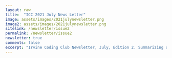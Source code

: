 ```yaml
---
layout: raw
title:  "ICC 2021 July News Letter"
image: assets/images/2021julynewsletter.png
image2: assets/images/2021julynewsletter.png
sitelink: /newsletter/issue2
permalink: /newsletter/issue2
newsletter: true
comments: false
excerpt: "Irvine Coding Club Newsletter, July, Edition 2. Summarizing our summer activities"
---
```


<div id="adobe-dc-view"></div>
<script src="https://documentcloud.adobe.com/view-sdk/main.js"></script>
<script type="text/javascript">
   document.addEventListener("adobe_dc_view_sdk.ready", function()
   {
       var adobeDCView = new AdobeDC.View({clientId: "d71bb9fe8da7459394a12586123c8940", divId: "adobe-dc-view"});
       adobeDCView.previewFile(
      {
         content:   {location: {url: "/assets/newsletters/2021/july.pdf"}},
         metaData: {fileName: "Bodea Brochure.pdf"}
      });
   });
</script>
